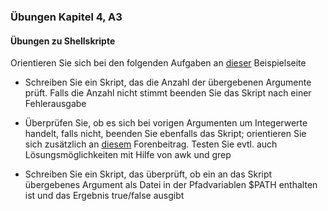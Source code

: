 ### Übungen Kapitel 4, A3

#### Übungen zu Shellskripte

Orientieren Sie sich bei den folgenden Aufgaben an [dieser](http://www.freeos.com/guides/lsst/ch08.html) Beispielseite

* Schreiben Sie ein Skript, das die Anzahl der übergebenen Argumente prüft. Falls die Anzahl nicht stimmt beenden Sie das Skript nach einer Fehlerausgabe

* Überprüfen Sie, ob es sich bei vorigen Argumenten um Integerwerte handelt, falls nicht, beenden Sie ebenfalls das Skript; orientieren Sie sich zusätzlich an [diesem](https://www.quora.com/How-do-I-check-in-Unix-whether-the-argument-pass-is-number-or-string-using-Shell-Script) Forenbeitrag. Testen Sie evtl. auch Lösungsmöglichkeiten mit Hilfe von awk und grep

* Schreiben Sie ein Skript, das überprüft, ob ein an das Skript übergebenes Argument als Datei in der Pfadvariablen $PATH enthalten ist und das Ergebnis true/false ausgibt



